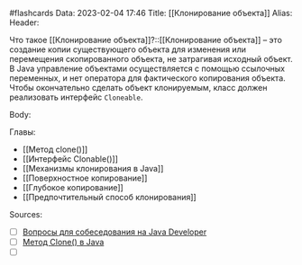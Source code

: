 #flashcards
Data: 2023-02-04 17:46
Title: [[Клонирование объекта]]
Alias:
Header:

Что такое [[Клонирование объекта]]?::[[Клонирование объекта]] – это создание копии существующего объекта для изменения или перемещения скопированного объекта, не затрагивая исходный объект. В Java управление объектами осуществляется с помощью ссылочных переменных, и нет оператора для фактического копирования объекта. Чтобы окончательно сделать объект клонируемым, класс должен реализовать интерфейс `Cloneable`.
<!--SR:!2023-11-03,10,390-->



Body:




Главы:
- [[Метод clone()]]
- [[Интерфейс Clonable()]]
- [[Механизмы клонирования в Java]]
- [[Поверхностное копирование]]
- [[Глубокое копирование]]
- [[Предпочтительный способ клонирования]]


Sources:
- [ ] [Вопросы для собеседования на Java Developer](https://github.com/enhorse/java-interview/blob/master/README.md#%D0%9E%D0%9E%D0%9F)
- [ ] [Метод Clone() в Java](https://www.techiedelight.com/ru/clone-method-in-java/#:~:text=%D0%9A%D0%BB%D0%BE%D0%BD%D0%B8%D1%80%D0%BE%D0%B2%D0%B0%D0%BD%D0%B8%D0%B5%20%D0%BE%D0%B1%D1%8A%D0%B5%D0%BA%D1%82%D0%B0%20%D1%81%D0%BE%D0%B7%D0%B4%D0%B0%D0%B5%D1%82%20%D0%BA%D0%BE%D0%BF%D0%B8%D1%8E%20%D1%81%D1%83%D1%89%D0%B5%D1%81%D1%82%D0%B2%D1%83%D1%8E%D1%89%D0%B5%D0%B3%D0%BE,%D0%BE%D0%BF%D0%B5%D1%80%D0%B0%D1%82%D0%BE%D1%80%D0%B0%20%D0%B4%D0%BB%D1%8F%20%D1%84%D0%B0%D0%BA%D1%82%D0%B8%D1%87%D0%B5%D1%81%D0%BA%D0%BE%D0%B3%D0%BE%20%D0%BA%D0%BE%D0%BF%D0%B8%D1%80%D0%BE%D0%B2%D0%B0%D0%BD%D0%B8%D1%8F%20%D0%BE%D0%B1%D1%8A%D0%B5%D0%BA%D1%82%D0%B0.)
- [ ] []()
